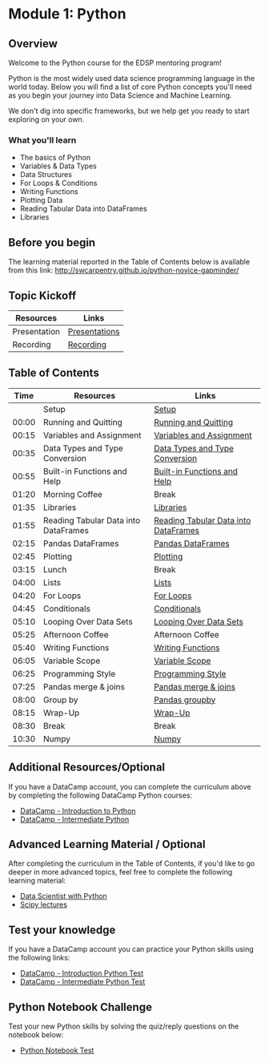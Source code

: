 # Module 1: Python

## Overview

Welcome to the Python course for the EDSP mentoring program! 

Python is the most widely used data science programming language in the world today. Below you will find a list of core Python concepts you'll need as you begin your journey into Data Science and Machine Learning.

We don't dig into specific frameworks, but we help get you ready to start exploring on your own. 

### What you'll learn

- The basics of Python
- Variables & Data Types
- Data Structures
- For Loops & Conditions
- Writing Functions
- Plotting Data
- Reading Tabular Data into DataFrames
- Libraries

## Before you begin

The learning material reported in the Table of Contents below is available from this link: http://swcarpentry.github.io/python-novice-gapminder/


## Topic Kickoff

| Resources          | Links                            |
|-------------------|----------------------------------|
| Presentation        |  [Presentations](./Presentations) |
| Recording     |  [Recording](https://msuspartners.eventbuilder.com/event/68771?source=EDSPTraining)  |


## Table of Contents 

|Time | Resources          | Links                            |
|-----|-------------|----------------------------------|
|| Setup       | [Setup](http://swcarpentry.github.io/python-novice-gapminder/setup.html) |
|00:00| Running and Quitting   | [Running and Quitting ](http://swcarpentry.github.io/python-novice-gapminder/01-run-quit/index.html) |
|00:15| Variables and Assignment   | [ Variables and Assignment ](http://swcarpentry.github.io/python-novice-gapminder/02-variables/index.html) |
|00:35| Data Types and Type Conversion   | [Data Types and Type Conversion ](http://swcarpentry.github.io/python-novice-gapminder/03-types-conversion/index.html) |
|00:55| Built-in Functions and Help   | [Built-in Functions and Help ](http://swcarpentry.github.io/python-novice-gapminder/04-built-in/index.html) |
|01:20| Morning Coffee   | Break  |
|01:35| Libraries   | [Libraries ](http://swcarpentry.github.io/python-novice-gapminder/06-libraries/index.html) |
|01:55| Reading Tabular Data into DataFrames   | [Reading Tabular Data into DataFrames ](http://swcarpentry.github.io/python-novice-gapminder/07-reading-tabular/index.html) |
|02:15| Pandas DataFrames   | [Pandas DataFrames ](http://swcarpentry.github.io/python-novice-gapminder/08-data-frames/index.html) |
|02:45| Plotting   | [Plotting ](http://swcarpentry.github.io/python-novice-gapminder/09-plotting/index.html) |
|03:15| Lunch   | Break |
|04:00| Lists   | [Lists ](http://swcarpentry.github.io/python-novice-gapminder/11-lists/index.html) |
|04:20| For Loops   | [For Loops ](http://swcarpentry.github.io/python-novice-gapminder/12-for-loops/index.html) |
|04:45| Conditionals   | [Conditionals ](http://swcarpentry.github.io/python-novice-gapminder/13-conditionals/index.html) |
|05:10| Looping Over Data Sets   | [Looping Over Data Sets ](http://swcarpentry.github.io/python-novice-gapminder/14-looping-data-sets/index.html) |
|05:25| Afternoon Coffee   | Afternoon Coffee  |
|05:40| Writing Functions   | [Writing Functions ](http://swcarpentry.github.io/python-novice-gapminder/16-writing-functions/index.html) |
|06:05| Variable Scope   | [Variable Scope ](http://swcarpentry.github.io/python-novice-gapminder/17-scope/index.html) |
|06:25| Programming Style   | [Programming Style ](http://swcarpentry.github.io/python-novice-gapminder/18-style/index.html) |
|07:25| Pandas merge & joins  | [Pandas merge & joins ](https://pandas.pydata.org/docs/user_guide/merging.html) |
|08:00| Group by  | [Pandas groupby ](https://pandas.pydata.org/docs/user_guide/groupby.html) |
|08:15| Wrap-Up  | [Wrap-Up ](http://swcarpentry.github.io/python-novice-gapminder/19-wrap/index.html) |
|08:30| Break  | Break |
|10:30| Numpy | [Numpy ](https://sebastianraschka.com/blog/2020/numpy-intro.html#introduction-to-numpy) |


## Additional Resources/Optional

If you have a DataCamp account, you can complete the curriculum above by completing the following DataCamp Python courses:

- [DataCamp - Introduction to Python](https://app.datacamp.com/learn/courses/intro-to-python-for-data-science)
- [DataCamp - Intermediate Python](https://app.datacamp.com/learn/courses/intermediate-python)

## Advanced Learning Material / Optional

After completing the curriculum in the Table of Contents, if you'd like to go deeper in more advanced topics, feel free 
to complete the following learning material:

- [Data Scientist with Python](https://app.datacamp.com/learn/career-tracks/data-scientist-with-python)
- [Scipy lectures](https://scipy-lectures.org/intro/language/python_language.html)

## Test your knowledge

If you have a DataCamp account you can practice your Python skills using the following links:

- [DataCamp - Introduction Python Test](https://practice.datacamp.com/p/3)
- [DataCamp - Intermediate Python Test](https://practice.datacamp.com/p/5)

## Python Notebook Challenge

Test your new Python skills by solving the quiz/reply questions on the notebook below:

- [Python Notebook Test](./Challenge) 
